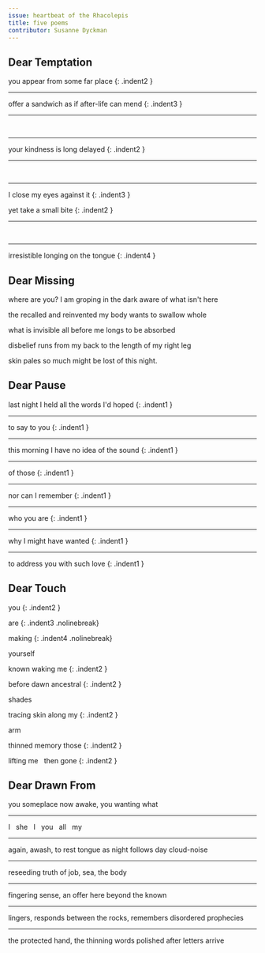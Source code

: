 ```yaml
---
issue: heartbeat of the Rhacolepis
title: five poems
contributor: Susanne Dyckman
---
```


<style>
.indent1 {
    text-indent: 2.75rem;
}

.indent2 {
    text-indent: 5.5rem;
}

.indent3 {
    text-indent: 8.25rem;
}

.indent4 {
    text-indent: 11.0rem;
}

.indent5 {
    text-indent: 13.75rem;
}

.indent6 {
    text-indent: 16.5rem;
}

.indent7 {
    text-indent: 19.25rem;
}

.indent8 {
    text-indent: 22.0rem;
}

.indent9 {
    text-indent: 24.75rem;
}

.indent10 {
    text-indent: 27.5rem;
}

</style>

## Dear Temptation

you appear from some far place
{: .indent2 }

---

offer a sandwich as if after-life can mend
{: .indent3 }

---

&nbsp;

---

your kindness is long delayed
{: .indent2 }

---

&nbsp;

---

I close my eyes against it
{: .indent3 }

yet take a small bite
{: .indent2 }

---

&nbsp;

---

irresistible longing on the tongue
{: .indent4 }

## Dear Missing

where are you? I am groping in the dark aware of what isn't here

the recalled and reinvented my body wants to swallow whole

what is invisible all before me longs to be absorbed

disbelief runs from my back to the length of my right leg

skin pales so much might be lost of this night.

## Dear Pause

last night I held all the words I'd hoped
{: .indent1 }

---

to say to you
{: .indent1 }

---

this morning I have no idea of the sound
{: .indent1 }

---

of those
{: .indent1 }

---

nor can I remember
{: .indent1 }

---

who you are
{: .indent1 }

---

why I might have wanted
{: .indent1 }

---

to address you with such love
{: .indent1 }

## Dear Touch

you
{: .indent2 }

are
{: .indent3 .nolinebreak}

making
{: .indent4 .nolinebreak}

yourself

known waking me
{: .indent2 }

before dawn ancestral
{: .indent2 }

shades

tracing skin along my
{: .indent2 }

arm

thinned memory those
{: .indent2 }

lifting me&nbsp;&nbsp;&nbsp;then gone
{: .indent2 }

## Dear Drawn From

you someplace now awake, you wanting what

---

I&nbsp;&nbsp;&nbsp;she&nbsp;&nbsp;&nbsp;I&nbsp;&nbsp;&nbsp;you&nbsp;&nbsp;&nbsp;all&nbsp;&nbsp;&nbsp;my

---

again, awash, to rest tongue as night follows day cloud-noise

---

reseeding truth of job, sea, the body

---

fingering sense, an offer here beyond the known

---

lingers, responds between the rocks, remembers disordered prophecies

---

the protected hand, the thinning words polished after letters arrive
